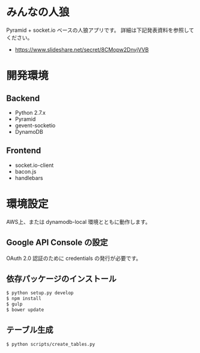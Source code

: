 みんなの人狼
==========

Pyramid + socket.io ベースの人狼アプリです。
詳細は下記発表資料を参照してください。

* https://www.slideshare.net/secret/8CMopw2DnvjVVB

開発環境
=======

Backend
-------

* Python 2.7.x
* Pyramid
* gevent-socketio
* DynamoDB

Frontend
--------

* socket.io-client
* bacon.js
* handlebars

環境設定
=======

AWS上、または dynamodb-local 環境とともに動作します。

Google API Console の設定
------------------------

OAuth 2.0 認証のために credentials の発行が必要です。


依存パッケージのインストール
-----------------------

```bash
$ python setup.py develop
$ npm install
$ gulp
$ bower update
```

テーブル生成
----------

```bash
$ python scripts/create_tables.py
```
